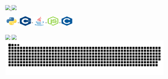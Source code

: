  <div>
  <a href="https://github.com/gabicfa">
  <img height="180em" src="https://github-readme-stats.vercel.app/api/top-langs/?username=gabicfa&layout=compact&langs_count=16&theme=dracula"/>
  <img height="180em" src="https://github-readme-stats.vercel.app/api?username=gabicfa&show_icons=true&theme=dracula&include_all_commits=true&count_private=true"/>
</div> 

<div style="display: inline_block"><br>
  <img align="center" alt="Gabi-Python" height="30" width="40" src="https://raw.githubusercontent.com/devicons/devicon/master/icons/python/python-original.svg">
   <img align="center" alt="Gabi-Cplusplus" height="30" width="40" src="https://raw.githubusercontent.com/devicons/devicon/master/icons/cplusplus/cplusplus-plain.svg"> 
 <img align="center" alt="Gabi-Java" height="30" width="40" src="https://raw.githubusercontent.com/devicons/devicon/master/icons/java/java-original.svg">
  <img align="center" alt="Gabi-Node" height="30" width="40" src="https://raw.githubusercontent.com/devicons/devicon/master/icons/nodejs/nodejs-original.svg">
   <img align="center" alt="Gabi-C" height="30" width="40" src="https://raw.githubusercontent.com/devicons/devicon/master/icons/c/c-plain.svg">

</div>


  
  ##
 
<div> 
  <a href = "mailto: gabrielacfalmeida@gmail.com"><img src="https://img.shields.io/badge/-Gmail-%23333?style=for-the-badge&logo=gmail&logoColor=white" target="_blank"></a>
  <a href="https://www.linkedin.com/in/gabriela-almeida-428243174/" target="_blank"><img src="https://img.shields.io/badge/-LinkedIn-%230077B5?style=for-the-badge&logo=linkedin&logoColor=white" target="_blank"></a>  
  
 <picture>
  <source media="(prefers-color-scheme: dark)" srcset="https://raw.githubusercontent.com/gabicfa/gabicfa/output/github-contribution-grid-snake-dark.svg">
  <source media="(prefers-color-scheme: light)" srcset="https://raw.githubusercontent.com/gabicfa/gabicfa/output/github-contribution-grid-snake.svg">
  <img alt="github contribution grid snake animation" src="https://raw.githubusercontent.com/gabicfa/gabicfa/output/github-contribution-grid-snake.svg">
</picture>

</div>
